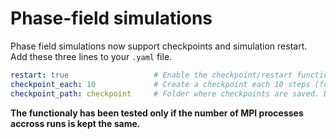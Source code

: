 # Phase-field simulations

Phase field simulations now support checkpoints and simulation restart.
Add these three lines to your `.yaml` file.
```yaml
restart: true					# Enable the checkpoint/restart functionality
checkpoint_each: 10				# Create a checkpoint each 10 steps (for slow simulations it is ok also to use 1)
checkpoint_path: checkpoint		# Folder where checkpoints are saved. Delete folder if you do not want to restart from these checkpoints
```

**The functionaly has been tested only if the number of MPI processes accross runs is kept the same.**
